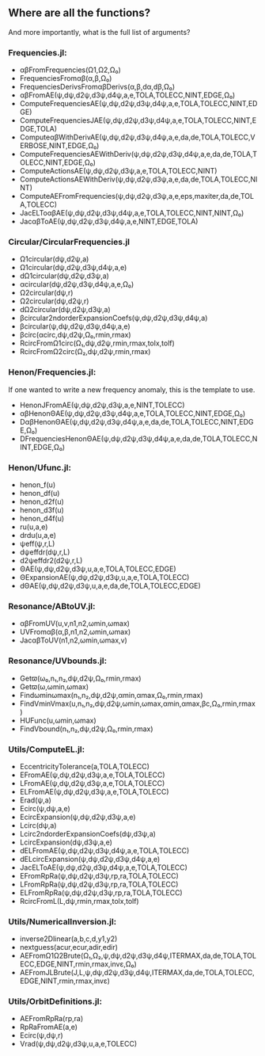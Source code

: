 ## Where are all the functions?
And more importantly, what is the full list of arguments?

### Frequencies.jl:
- αβFromFrequencies(Ω1,Ω2,Ω₀)
- FrequenciesFromαβ(α,β,Ω₀)
- FrequenciesDerivsFromαβDerivs(α,β,dα,dβ,Ω₀)
- αβFromAE(ψ,dψ,d2ψ,d3ψ,d4ψ,a,e,TOLA,TOLECC,NINT,EDGE,Ω₀)
- ComputeFrequenciesAE(ψ,dψ,d2ψ,d3ψ,d4ψ,a,e,TOLA,TOLECC,NINT,EDGE)
- ComputeFrequenciesJAE(ψ,dψ,d2ψ,d3ψ,d4ψ,a,e,TOLA,TOLECC,NINT,EDGE,TOLA)
- ComputeαβWithDerivAE(ψ,dψ,d2ψ,d3ψ,d4ψ,a,e,da,de,TOLA,TOLECC,VERBOSE,NINT,EDGE,Ω₀)
- ComputeFrequenciesAEWithDeriv(ψ,dψ,d2ψ,d3ψ,d4ψ,a,e,da,de,TOLA,TOLECC,NINT,EDGE,Ω₀)
- ComputeActionsAE(ψ,dψ,d2ψ,d3ψ,a,e,TOLA,TOLECC,NINT)
- ComputeActionsAEWithDeriv(ψ,dψ,d2ψ,d3ψ,a,e,da,de,TOLA,TOLECC,NINT)
- ComputeAEFromFrequencies(ψ,dψ,d2ψ,d3ψ,a,e,eps,maxiter,da,de,TOLA,TOLECC)
- JacELToαβAE(ψ,dψ,d2ψ,d3ψ,d4ψ,a,e,TOLA,TOLECC,NINT,NINT,Ω₀)
- JacαβToAE(ψ,dψ,d2ψ,d3ψ,d4ψ,a,e,NINT,EDGE,TOLA)

### Circular/CircularFrequencies.jl
- Ω1circular(dψ,d2ψ,a)
- Ω1circular(dψ,d2ψ,d3ψ,d4ψ,a,e)
- dΩ1circular(dψ,d2ψ,d3ψ,a)
- αcircular(dψ,d2ψ,d3ψ,d4ψ,a,e,Ω₀)
- Ω2circular(dψ,r)
- Ω2circular(dψ,d2ψ,r)
- dΩ2circular(dψ,d2ψ,d3ψ,a)
- βcircular2ndorderExpansionCoefs(ψ,dψ,d2ψ,d3ψ,d4ψ,a)
- βcircular(ψ,dψ,d2ψ,d3ψ,d4ψ,a,e)
- βcirc(αcirc,dψ,d2ψ,Ω₀,rmin,rmax)
- RcircFromΩ1circ(Ω₁,dψ,d2ψ,rmin,rmax,tolx,tolf)
- RcircFromΩ2circ(Ω₂,dψ,d2ψ,rmin,rmax)

### Henon/Frequencies.jl:
If one wanted to write a new frequency anomaly, this is the template to use.
- HenonJFromAE(ψ,dψ,d2ψ,d3ψ,a,e,NINT,TOLECC)
- αβHenonΘAE(ψ,dψ,d2ψ,d3ψ,d4ψ,a,e,TOLA,TOLECC,NINT,EDGE,Ω₀)
- DαβHenonΘAE(ψ,dψ,d2ψ,d3ψ,d4ψ,a,e,da,de,TOLA,TOLECC,NINT,EDGE,Ω₀)
- DFrequenciesHenonΘAE(ψ,dψ,d2ψ,d3ψ,d4ψ,a,e,da,de,TOLA,TOLECC,NINT,EDGE,Ω₀)

### Henon/Ufunc.jl:
- henon_f(u)
- henon_df(u)
- henon_d2f(u)
- henon_d3f(u)
- henon_d4f(u)
- ru(u,a,e)
- drdu(u,a,e)
- ψeff(ψ,r,L)
- dψeffdr(dψ,r,L)
- d2ψeffdr2(d2ψ,r,L)
- ΘAE(ψ,dψ,d2ψ,d3ψ,u,a,e,TOLA,TOLECC,EDGE)
- ΘExpansionAE(ψ,dψ,d2ψ,d3ψ,u,a,e,TOLA,TOLECC)
- dΘAE(ψ,dψ,d2ψ,d3ψ,u,a,e,da,de,TOLA,TOLECC,EDGE)

### Resonance/ABtoUV.jl:
- αβFromUV(u,v,n1,n2,ωmin,ωmax)
- UVFromαβ(α,β,n1,n2,ωmin,ωmax)
- JacαβToUV(n1,n2,ωmin,ωmax,v)

### Resonance/UVbounds.jl:
- Getϖ(ω₀,n₁,n₂,dψ,d2ψ,Ω₀,rmin,rmax)
- Getϖ(ω,ωmin,ωmax)
- Findωminωmax(n₁,n₂,dψ,d2ψ,αmin,αmax,Ω₀,rmin,rmax)
- FindVminVmax(u,n₁,n₂,dψ,d2ψ,ωmin,ωmax,αmin,αmax,βc,Ω₀,rmin,rmax)
- HUFunc(u,ωmin,ωmax)
- FindVbound(n₁,n₂,dψ,d2ψ,Ω₀,rmin,rmax)

### Utils/ComputeEL.jl:
- EccentricityTolerance(a,TOLA,TOLECC)
- EFromAE(ψ,dψ,d2ψ,d3ψ,a,e,TOLA,TOLECC)
- LFromAE(ψ,dψ,d2ψ,d3ψ,a,e,TOLA,TOLECC)
- ELFromAE(ψ,dψ,d2ψ,d3ψ,a,e,TOLA,TOLECC)
- Erad(ψ,a)
- Ecirc(ψ,dψ,a,e)
- EcircExpansion(ψ,dψ,d2ψ,d3ψ,a,e)
- Lcirc(dψ,a)
- Lcirc2ndorderExpansionCoefs(dψ,d3ψ,a)
- LcircExpansion(dψ,d3ψ,a,e)
- dELFromAE(ψ,dψ,d2ψ,d3ψ,d4ψ,a,e,TOLA,TOLECC)
- dELcircExpansion(ψ,dψ,d2ψ,d3ψ,d4ψ,a,e)
- JacELToAE(ψ,dψ,d2ψ,d3ψ,d4ψ,a,e,TOLA,TOLECC)
- EFromRpRa(ψ,dψ,d2ψ,d3ψ,rp,ra,TOLA,TOLECC)
- LFromRpRa(ψ,dψ,d2ψ,d3ψ,rp,ra,TOLA,TOLECC)
- ELFromRpRa(ψ,dψ,d2ψ,d3ψ,rp,ra,TOLA,TOLECC)
- RcircFromL(L,dψ,rmin,rmax,tolx,tolf)

### Utils/NumericalInversion.jl:
- inverse2Dlinear(a,b,c,d,y1,y2)
- nextguess(acur,ecur,adir,edir)
- AEFromΩ1Ω2Brute(Ω₁,Ω₂,ψ,dψ,d2ψ,d3ψ,d4ψ,ITERMAX,da,de,TOLA,TOLECC,EDGE,NINT,rmin,rmax,invε,Ω₀)
- AEFromJLBrute(J,L,ψ,dψ,d2ψ,d3ψ,d4ψ,ITERMAX,da,de,TOLA,TOLECC,EDGE,NINT,rmin,rmax,invε)

### Utils/OrbitDefinitions.jl:
- AEFromRpRa(rp,ra)
- RpRaFromAE(a,e)
- Ecirc(ψ,dψ,r)
- Vrad(ψ,dψ,d2ψ,d3ψ,u,a,e,TOLECC)
